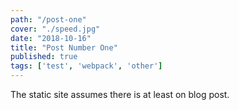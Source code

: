 ```yaml
---
path: "/post-one"
cover: "./speed.jpg"
date: "2018-10-16"
title: "Post Number One"
published: true
tags: ['test', 'webpack', 'other']
---
```

The static site assumes there is at least on blog post.
